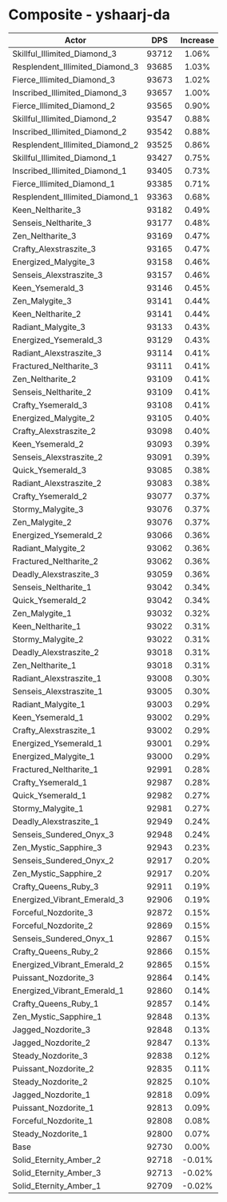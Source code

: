# Composite - yshaarj-da
| Actor | DPS | Increase |
|---|:---:|:---:|
|Skillful_Illimited_Diamond_3|93712|1.06%|
|Resplendent_Illimited_Diamond_3|93685|1.03%|
|Fierce_Illimited_Diamond_3|93673|1.02%|
|Inscribed_Illimited_Diamond_3|93657|1.00%|
|Fierce_Illimited_Diamond_2|93565|0.90%|
|Skillful_Illimited_Diamond_2|93547|0.88%|
|Inscribed_Illimited_Diamond_2|93542|0.88%|
|Resplendent_Illimited_Diamond_2|93525|0.86%|
|Skillful_Illimited_Diamond_1|93427|0.75%|
|Inscribed_Illimited_Diamond_1|93405|0.73%|
|Fierce_Illimited_Diamond_1|93385|0.71%|
|Resplendent_Illimited_Diamond_1|93363|0.68%|
|Keen_Neltharite_3|93182|0.49%|
|Senseis_Neltharite_3|93177|0.48%|
|Zen_Neltharite_3|93169|0.47%|
|Crafty_Alexstraszite_3|93165|0.47%|
|Energized_Malygite_3|93158|0.46%|
|Senseis_Alexstraszite_3|93157|0.46%|
|Keen_Ysemerald_3|93146|0.45%|
|Zen_Malygite_3|93141|0.44%|
|Keen_Neltharite_2|93141|0.44%|
|Radiant_Malygite_3|93133|0.43%|
|Energized_Ysemerald_3|93129|0.43%|
|Radiant_Alexstraszite_3|93114|0.41%|
|Fractured_Neltharite_3|93111|0.41%|
|Zen_Neltharite_2|93109|0.41%|
|Senseis_Neltharite_2|93109|0.41%|
|Crafty_Ysemerald_3|93108|0.41%|
|Energized_Malygite_2|93105|0.40%|
|Crafty_Alexstraszite_2|93098|0.40%|
|Keen_Ysemerald_2|93093|0.39%|
|Senseis_Alexstraszite_2|93091|0.39%|
|Quick_Ysemerald_3|93085|0.38%|
|Radiant_Alexstraszite_2|93083|0.38%|
|Crafty_Ysemerald_2|93077|0.37%|
|Stormy_Malygite_3|93076|0.37%|
|Zen_Malygite_2|93076|0.37%|
|Energized_Ysemerald_2|93066|0.36%|
|Radiant_Malygite_2|93062|0.36%|
|Fractured_Neltharite_2|93062|0.36%|
|Deadly_Alexstraszite_3|93059|0.36%|
|Senseis_Neltharite_1|93042|0.34%|
|Quick_Ysemerald_2|93042|0.34%|
|Zen_Malygite_1|93032|0.32%|
|Keen_Neltharite_1|93022|0.31%|
|Stormy_Malygite_2|93022|0.31%|
|Deadly_Alexstraszite_2|93018|0.31%|
|Zen_Neltharite_1|93018|0.31%|
|Radiant_Alexstraszite_1|93008|0.30%|
|Senseis_Alexstraszite_1|93005|0.30%|
|Radiant_Malygite_1|93003|0.29%|
|Keen_Ysemerald_1|93002|0.29%|
|Crafty_Alexstraszite_1|93002|0.29%|
|Energized_Ysemerald_1|93001|0.29%|
|Energized_Malygite_1|93000|0.29%|
|Fractured_Neltharite_1|92991|0.28%|
|Crafty_Ysemerald_1|92987|0.28%|
|Quick_Ysemerald_1|92982|0.27%|
|Stormy_Malygite_1|92981|0.27%|
|Deadly_Alexstraszite_1|92949|0.24%|
|Senseis_Sundered_Onyx_3|92948|0.24%|
|Zen_Mystic_Sapphire_3|92943|0.23%|
|Senseis_Sundered_Onyx_2|92917|0.20%|
|Zen_Mystic_Sapphire_2|92917|0.20%|
|Crafty_Queens_Ruby_3|92911|0.19%|
|Energized_Vibrant_Emerald_3|92906|0.19%|
|Forceful_Nozdorite_3|92872|0.15%|
|Forceful_Nozdorite_2|92869|0.15%|
|Senseis_Sundered_Onyx_1|92867|0.15%|
|Crafty_Queens_Ruby_2|92866|0.15%|
|Energized_Vibrant_Emerald_2|92865|0.15%|
|Puissant_Nozdorite_3|92864|0.14%|
|Energized_Vibrant_Emerald_1|92860|0.14%|
|Crafty_Queens_Ruby_1|92857|0.14%|
|Zen_Mystic_Sapphire_1|92848|0.13%|
|Jagged_Nozdorite_3|92848|0.13%|
|Jagged_Nozdorite_2|92847|0.13%|
|Steady_Nozdorite_3|92838|0.12%|
|Puissant_Nozdorite_2|92835|0.11%|
|Steady_Nozdorite_2|92825|0.10%|
|Jagged_Nozdorite_1|92818|0.09%|
|Puissant_Nozdorite_1|92813|0.09%|
|Forceful_Nozdorite_1|92808|0.08%|
|Steady_Nozdorite_1|92800|0.07%|
|Base|92730|0.00%|
|Solid_Eternity_Amber_2|92718|-0.01%|
|Solid_Eternity_Amber_3|92713|-0.02%|
|Solid_Eternity_Amber_1|92709|-0.02%|
